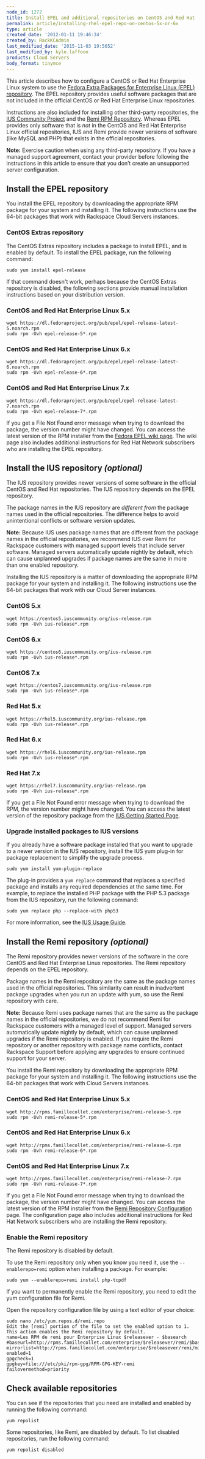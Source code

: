 ```yaml
---
node_id: 1272
title: Install EPEL and additional repositories on CentOS and Red Hat
permalink: article/installing-rhel-epel-repo-on-centos-5x-or-6x
type: article
created_date: '2012-01-11 19:46:34'
created_by: RackKCAdmin
last_modified_date: '2015-11-03 19:5652'
last_modified_by: kyle.laffoon
products: Cloud Servers
body_format: tinymce
---
```


This article describes how to configure a CentOS or Red Hat Enterprise
Linux system to use the [Fedora Extra Packages for Enterprise Linux
(EPEL) repository](https://fedoraproject.org/wiki/EPEL). The EPEL
repository provides useful software packages that are not included in
the official CentOS or Red Hat Enterprise Linux repositories.

Instructions are also included for installing other third-party
repositories, the [IUS Community Project](https://ius.io/) and the [Remi
RPM Repository](http://rpms.famillecollet.com/). Whereas EPEL provides
only software that is *not* in the CentOS and Red Hat Enterprise Linux
official repositories, IUS and Remi provide newer versions of software
(like MySQL and PHP) that exists in the official repositories.

**Note:** Exercise caution when using any third-party repository. If you
have a managed support agreement, contact your provider before following
the instructions in this article to ensure that you don&rsquo;t create an
unsupported server configuration.

Install the EPEL repository
---------------------------

You install the EPEL repository by downloading the appropriate RPM
package for your system and installing it. The following instructions
use the 64-bit packages that work with Rackspace Cloud Servers
instances.

### CentOS Extras repository

The CentOS Extras repository includes a package to install EPEL, and is
enabled by default. To install the EPEL package, run the following
command:

    sudo yum install epel-release

If that command doesn't work, perhaps because the CentOS Extras
repository is disabled, the following sections provide manual
installation instructions based on your distribution version.

### CentOS and Red Hat Enterprise Linux 5.x

    wget https://dl.fedoraproject.org/pub/epel/epel-release-latest-5.noarch.rpm
    sudo rpm -Uvh epel-release-5*.rpm

### CentOS and Red Hat Enterprise Linux 6.x

    wget https://dl.fedoraproject.org/pub/epel/epel-release-latest-6.noarch.rpm
    sudo rpm -Uvh epel-release-6*.rpm

### CentOS and Red Hat Enterprise Linux 7.x

    wget https://dl.fedoraproject.org/pub/epel/epel-release-latest-7.noarch.rpm
    sudo rpm -Uvh epel-release-7*.rpm

If you get a File Not Found error message when trying to download the
package, the version number might have changed. You can access the
latest version of the RPM installer from the [Fedora EPEL wiki
page](https://fedoraproject.org/wiki/EPEL). The wiki page also includes
additional instructions for Red Hat Network subscribers who are
installing the EPEL repository.

Install the IUS repository *(optional)*
---------------------------------------

The IUS repository provides newer versions of some software in the
official CentOS and Red Hat repositories. The IUS repository depends on
the EPEL repository.

The package names in the IUS repository are *different from* the package
names used in the official repositories.  The difference helps to avoid
unintentional conflicts or software version updates.

**Note:** Because IUS uses package names that are different from the
package names in the official repositories, we recommend IUS over Remi
for Rackspace customers with managed support levels that include server
software. Managed servers automatically update nightly by default, which
can cause unplanned upgrades if package names are the same in more than
one enabled repository.

Installing the IUS repository is a matter of downloading the appropriate
RPM package for your system and installing it. The following
instructions use the 64-bit packages that work with our Cloud Server
instances.

### CentOS 5.x

    wget https://centos5.iuscommunity.org/ius-release.rpm
    sudo rpm -Uvh ius-release*.rpm

### CentOS 6.x

    wget https://centos6.iuscommunity.org/ius-release.rpm
    sudo rpm -Uvh ius-release*.rpm

### CentOS 7.x

    wget https://centos7.iuscommunity.org/ius-release.rpm 
    sudo rpm -Uvh ius-release*.rpm

### Red Hat 5.x

    wget https://rhel5.iuscommunity.org/ius-release.rpm
    sudo rpm -Uvh ius-release*.rpm

### Red Hat 6.x

    wget https://rhel6.iuscommunity.org/ius-release.rpm
    sudo rpm -Uvh ius-release*.rpm

### Red Hat 7.x

    wget https://rhel7.iuscommunity.org/ius-release.rpm
    sudo rpm -Uvh ius-release*.rpm

If you get a File Not Found error message when trying to download the
RPM, the version number might have changed. You can access the latest
version of the repository package from the [IUS Getting Started
Page](https://ius.io/GettingStarted/).

### Upgrade installed packages to IUS versions

If you already have a software package installed that you want to
upgrade to a newer version in the IUS repository, install the IUS yum
plug-in for package replacement to simplify the upgrade process.

    sudo yum install yum-plugin-replace

The plug-in provides a `yum replace` command that replaces a specified
package and installs any required dependencies at the same time.  For
example, to replace the installed PHP package with the PHP 5.3 package
from the IUS repository, run the following command:

    sudo yum replace php --replace-with php53

For more information, see the [IUS Usage Guide](https://ius.io/Usage/).

Install the Remi repository *(optional)*
----------------------------------------

The Remi repository provides newer versions of the software in the core
CentOS and Red Hat Enterprise Linux repositories. The Remi repository
depends on the EPEL repository.

Package names in the Remi repository are the same as the package names
used in the official repositories. This similarity can result in
inadvertent package upgrades when you run an update with yum, so use the
Remi repository with care.

**Note:** Because Remi uses package names that are the same as the
package names in the official repositories, we do not recommend Remi for
Rackspace customers with a managed level of support. Managed servers
automatically update nightly by default, which can cause unplanned
upgrades if the Remi repository is enabled. If you require the Remi
repository or another repository with package name conflicts, contact
Rackspace Support before applying any upgrades to ensure continued
support for your server.

You install the Remi repository by downloading the appropriate RPM
package for your system and installing it. The following instructions
use the 64-bit packages that work with Cloud Servers instances.

### CentOS and Red Hat Enterprise Linux 5.x

    wget http://rpms.famillecollet.com/enterprise/remi-release-5.rpm
    sudo rpm -Uvh remi-release-5*.rpm

### CentOS and Red Hat Enterprise Linux 6.x

    wget http://rpms.famillecollet.com/enterprise/remi-release-6.rpm 
    sudo rpm -Uvh remi-release-6*.rpm

### CentOS and Red Hat Enterprise Linux 7.x

    wget http://rpms.famillecollet.com/enterprise/remi-release-7.rpm 
    sudo rpm -Uvh remi-release-7*.rpm

If you get a File Not Found error message when trying to download the
package, the version number might have changed. You can access the
latest version of the RPM installer from the [Remi Repository
Configuration](http://blog.remirepo.net/pages/Config-en) page. The
configuration page also includes additional instructions for Red Hat
Network subscribers who are installing the Remi repository.

### Enable the Remi repository

The Remi repository is disabled by default.

To use the Remi repository only when you know you need it, use the
`--enablerepo=remi` option when installing a package. For example:

    sudo yum --enablerepo=remi install php-tcpdf

If you want to permanently enable the Remi repository, you need to edit
the yum configuration file for Remi.

Open the repository configuration file by using a text editor of your
choice:

    sudo nano /etc/yum.repos.d/remi.repo
    Edit the [remi] portion of the file to set the enabled option to 1. This action enables the Remi repository by default.
    name=Les RPM de remi pour Enterprise Linux $releasever - $basearch
    #baseurl=http://rpms.famillecollet.com/enterprise/$releasever/remi/$basearch/
    mirrorlist=http://rpms.famillecollet.com/enterprise/$releasever/remi/mirror
    enabled=1
    gpgcheck=1
    gpgkey=file:///etc/pki/rpm-gpg/RPM-GPG-KEY-remi
    failovermethod=priority

Check available repositories
----------------------------

You can see if the repositories that you need are installed and enabled
by running the following command:

    yum repolist

Some repositories, like Remi, are disabled by default. To list disabled
repositories, run the following command:

    yum repolist disabled

 

